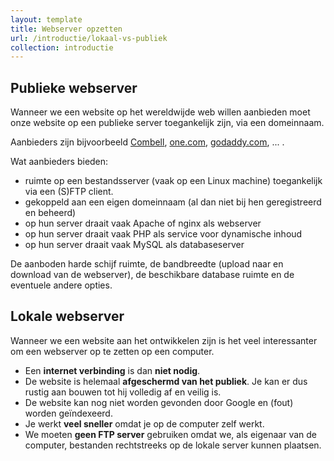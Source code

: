```yaml
---
layout: template
title: Webserver opzetten
url: /introductie/lokaal-vs-publiek
collection: introductie
---
```

## Publieke webserver
Wanneer we een website op het wereldwijde web willen aanbieden moet onze website op een publieke server toegankelijk zijn, via een domeinnaam. 

Aanbieders zijn bijvoorbeeld <a href="https://www.combell.com" target="_blank">Combell</a>, <a href="https://www.one.com" target="_blank">one.com</a>, <a href="https://www.godaddy.com/nl-be" target="_blank">godaddy.com</a>, ... . 

Wat aanbieders bieden:
* ruimte op een bestandsserver (vaak op een Linux machine) toegankelijk via een (S)FTP client.
* gekoppeld aan een eigen domeinnaam (al dan niet bij hen geregistreerd en beheerd)
* op hun server draait vaak Apache of nginx als webserver 
* op hun server draait vaak PHP als service voor dynamische inhoud
* op hun server draait vaak MySQL als databaseserver

De aanboden harde schijf ruimte, de bandbreedte (upload naar en download van de webserver), de beschikbare database ruimte en de eventuele andere opties.

## Lokale webserver

Wanneer we een website aan het ontwikkelen zijn is het veel interessanter om een webserver op te zetten op een computer. 

* Een <strong>internet verbinding</strong> is dan <strong>niet nodig</strong>. 
* De website is helemaal <strong>afgeschermd van het publiek</strong>. Je kan er dus rustig aan bouwen tot hij volledig af en veilig is.
* De website kan nog niet worden gevonden door Google en (fout) worden geïndexeerd.
* Je werkt <strong>veel sneller</strong> omdat je op de computer zelf werkt.
* We moeten <strong>geen FTP server</strong> gebruiken omdat we, als eigenaar van de computer, bestanden rechtstreeks op de lokale server kunnen plaatsen.